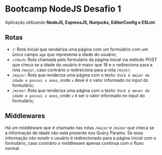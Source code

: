 # Bootcamp NodeJS Desafio 1

Aplicação utilizando **NodeJS, ExpressJS, Nunjucks, EditorConfig e ESLint**.

## Rotas

- `/`: Rota inicial que renderiza uma página com um formulário com um único campo `age` que representa a idade do usuário;
- `/check`: Rota chamada pelo formulário da página inicial via método POST que checa se a idade do usuário é maior que 18 e o redireciona para a rota `/major`, caso contrário o redireciona para a rota `/minor`;
- `/major`: Rota que renderiza uma página com o texto: `Você é maior de idade e possui x anos`, onde `x` deve é o valor informado no input do formulário;
- `/minor`: Rota que renderiza uma página com o texto: `Você é menor de idade e possui x anos`, onde `x` é ser o valor informado no input do formulário;

## Middlewares

Há um middleware que é chamado nas rotas `/major` e `/minor` que checa se a informação de idade não está presente nos Query Params. Se essa informação não existir o usuário é redirecionado para a página inicial com o formulário, caso contrário o middleware apenas continua com o fluxo normal.
